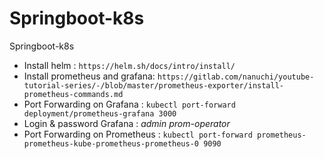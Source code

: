 # Springboot-k8s
Springboot-k8s
* Install helm : `https://helm.sh/docs/intro/install/`
* Install prometheus and grafana: `https://gitlab.com/nanuchi/youtube-tutorial-series/-/blob/master/prometheus-exporter/install-prometheus-commands.md`
* Port Forwarding on Grafana : `kubectl port-forward deployment/prometheus-grafana 3000`
* Login & password Grafana : _admin prom-operator_
* Port Forwarding on Prometheus : `kubectl port-forward prometheus-prometheus-kube-prometheus-prometheus-0 9090`

